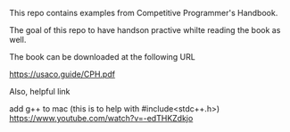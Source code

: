 This repo contains examples from Competitive Programmer's Handbook.

The goal of this repo to have handson practive whilte reading the book as well.

The book can be downloaded at the following URL 

https://usaco.guide/CPH.pdf


Also, helpful link

add g++ to mac (this is to help with #include<stdc++.h>)
https://www.youtube.com/watch?v=-edTHKZdkjo


